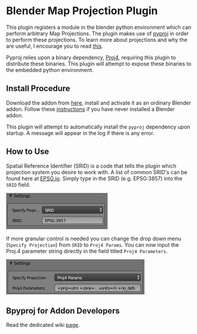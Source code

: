 # Blender Map Projection Plugin

This plugin registers a module in the blender python environment which can perform arbitrary Map Projections. The plugin makes use of [pyproj](https://github.com/jswhit/pyproj) in order to perform these projections. To learn more about projections and why the are useful, I encourage you to read [this](http://desktop.arcgis.com/en/arcmap/10.3/guide-books/map-projections/what-are-map-projections.htm#GUID-57EBA564-3106-4CD0-94AB-FA43C1320523).

Pyproj relies upon a binary dependency, [Proj4](http://proj4.org/), requiring this plugin to distribute these binaries. This plugin will attempt to expose these binaries to the embedded python environment.

## Install Procedure

Download the addon from [here](https://github.com/JeremyBYU/bpyproj/releases/download/v1.0.3/bpyproj.zip), install and activate it as an ordinary Blender addon. Follow these [instructions](https://blendersensei.com/definitive-guide-to-installing-blender-addons/) if you have never installed a Blender addon.

This plugin will attempt to automatically install the `pyproj` dependency upon startup. A message will appear in the log if there is any error.

## How to Use

Spatial Reference Identifier (SRID) is a code that tells the plugin which projection system you desire to work with. A list of common SRID's can be found here at [EPSG.io](http://epsg.io/). Simply type in the SRID (e.g. EPSG:3857) into the `SRID` field.

![Settings](imgs/settings.png)

If more granular control is needed you can change the drop down menu (`Specify Projection`) from `SRID` to `Proj4 Params`. You can now input the Proj.4 parameter string directly in the field titled `Proj4 Parameters`.

![Settings](imgs/settings_proj4.png)

## Bpyproj for Addon Developers
Read the dedicated wiki [page](https://github.com/JeremyBYU/bpyproj/wiki/bpyproj-for-addon-developers).
